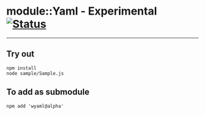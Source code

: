 
# module::Yaml - Experimental [![Status](https://github.com/Wandalen/wYaml/workflows/Test/badge.svg)](https://github.com/Wandalen/wYaml/actions?query=workflow%3ATest)

___

## Try out
```
npm install
node sample/Sample.js
```

## To add as submodule
```
npm add 'wyaml@alpha'
```

